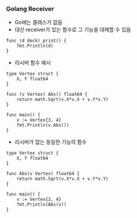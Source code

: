 ### Golang Receiver
- Go에는 클래스가 없음
- 대신 receiver가 있는 함수로 그 기능을 대체할 수 있음

```
func (d deck) print() {
    fmt.Println(d)
}
```
- 리시버 함수 예시
```
type Vertex struct {
	X, Y float64
}

func (v Vertex) Abs() float64 {
	return math.Sqrt(v.X*v.X + v.Y*v.Y)
}

func main() {
	v := Vertex{3, 4}
	fmt.Println(v.Abs())
}

```

- 리시버가 없는 동일한 기능의 함수
```
type Vertex struct {
	X, Y float64
}

func Abs(v Vertex) float64 {
	return math.Sqrt(v.X*v.X + v.Y*v.Y)
}

func main() {
	v := Vertex{3, 4}
	fmt.Println(Abs(v))
}

```